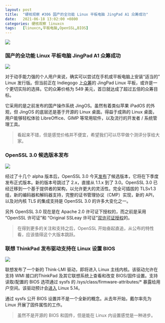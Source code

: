 ```yaml
---
layout: post
title:	"硬核观察 #306 国产的全功能 Linux 平板电脑 JingPad A1 众筹成功"
date:	2021-06-18 13:02:00 +0800 
categories:	硬核观察 linuxcn 
tags:	[linuxcn,平板电脑,OpenSSL,BIOS]
---
```



![](/Asserts/Images//attachment/album/202106/18/130136l2lrf9ffe32ef16f.jpg)


### 国产的全功能 Linux 平板电脑 JingPad A1 众筹成功


![](/Asserts/Images//attachment/album/202106/18/130151qtpcdttz5d5lujvw.jpg)


对于动手能力强的个人用户来说，确实可以尝试在手机或平板电脑上安装“适当的” Linux 发行版。但当前正在 Indiegogo 上[众筹](https://www.indiegogo.com/projects/jingpad-world-s-first-consumer-level-linux-tablet#/)的 JingPad Linux 平板，或许是一个更切实际的选择。它的众筹价格为 549 美元，首日就达成了超过五倍的众筹目标。


它采用的是之前发布的国产操作系统 JingOS。虽然有着类似苹果 iPadOS 的外观，但 JingOS 的底层还是基于开源的 Linux 桌面。得益于成熟的 Linux 桌面，用户能够轻松体验 LibreOffice、GIMP 等常用软件，以及流行的开发者 / 系统管理工具。



> 
> 看起来不错，但是感觉价格并不便宜，希望我们可以尽早做个测评分享给大家。
> 
> 
> 


### OpenSSL 3.0 候选版本发布


![](/Asserts/Images//attachment/album/202106/18/130210xae717ng8ga68mce.jpg)


经过了十几个 alpha 版本后，OpenSSL 3.0 今天[发布](https://www.openssl.org/blog/blog/2021/06/17/OpenSSL3.0ReleaseCandidate/)了候选版本，它将在下季度发布正式版本。新的版本号跳过了 2.x，直接从 1.1.x 到了 3.0。OpenSSL 3.0 已经迁移到一个基于提供者的架构，以允许更大的灵活性。完全可插拔的 TLSv1.3组，新的编码器和解码器支持，完整的证书管理协议（CMP）实现，新的 API，以及对内核 TLS 的集成支持是 OpenSSL 3.0 的许多大变化之一。


另外 OpenSSL 3.0 现在是在 Apache 2.0 许可证下授权的，而之前是采用 “OpenSSL 许可证”和 “Original SSLeay 许可证”[双许可证授权](https://www.openssl.org/source/license-openssl-ssleay.txt)的。



> 
> 在得到更多的关注和支持之后，OpenSSL 开始奋起直追，从公布的特性看，应该值得这个大版本跳跃。
> 
> 
> 


### 联想 ThinkPad 发布驱动支持在 Linux 设置 BIOS


![](/Asserts/Images//attachment/album/202106/18/130225gpsuonf2o77f72sf.jpg)


联想发布了一个新的 Think-LMI 驱动，即将进入 Linux 主线内核。该驱动允许在支持 WMI 接口的ThinkPad 及其它联想系统上查看和改变 BIOS/固件设置。支持读取/配置的 BIOS 选项通过 sysfs 的 /sys/class/firmware-attributes/\* 暴露给用户空间。该驱动预计会[进入](https://git.kernel.org/pub/scm/linux/kernel/git/pdx86/platform-drivers-x86.git/commit/?h=review-hans&id=a40cd7ef22fbb11229cf982920f4ec96c1f49282) Linux 5.14。


通过 sysfs 公开 BIOS 设置并不是一个全新的概念。从去年开始，戴尔率先为 Linux 开展了固件属性的工作。



> 
> 虽然不是开源的 BIOS 和固件，但是能在 Linux 内设置感觉是一种进步。
> 
> 
>
